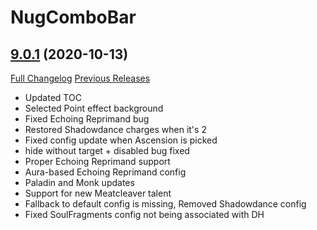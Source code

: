 # NugComboBar

## [9.0.1](https://github.com/rgd87/NugComboBar/tree/9.0.1) (2020-10-13)
[Full Changelog](https://github.com/rgd87/NugComboBar/compare/8.3.8...9.0.1) [Previous Releases](https://github.com/rgd87/NugComboBar/releases)

- Updated TOC  
- Selected Point effect background  
- Fixed Echoing Reprimand bug  
- Restored Shadowdance charges when it's 2  
- Fixed config update when Ascension is picked  
- hide without target + disabled bug fixed  
- Proper Echoing Reprimand support  
- Aura-based Echoing Reprimand config  
- Paladin and Monk updates  
- Support for new Meatcleaver talent  
- Fallback to default config is missing, Removed Shadowdance config  
- Fixed SoulFragments config not being associated with DH  

